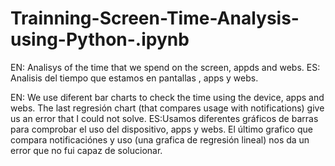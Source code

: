 # Trainning-Screen-Time-Analysis-using-Python-.ipynb
EN: Analisys of the time that we spend on the screen, appds and webs. ES: Analisis del tiempo que estamos en pantallas , apps y webs.

EN: We use diferent bar charts to check the time using the device, apps and webs.
The last regresión chart (that compares usage with notifications) give us an error that I could not solve.
ES:Usamos diferentes gráficos de barras para comprobar el uso del dispositivo, apps y webs. El último grafico que compara notificaciónes y uso (una grafica de regresión lineal) nos da un error que no fui capaz de solucionar.
